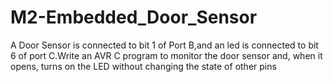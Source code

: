 # M2-Embedded_Door_Sensor
A Door Sensor is connected to bit 1 of Port B,and an led is connected to bit 6 of port C.Write an AVR C program to monitor the door sensor and, when it opens, turns on the LED without changing the state of other pins

